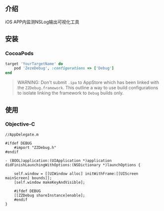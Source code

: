## 介绍
iOS APP内监测NSLog输出可视化工具
## 安装

### CocoaPods

```ruby
target 'YourTargetName' do
    pod 'ZezeDebug', :configurations => ['Debug']
end
```

> WARNING: Don't submit `.ipa` to AppStore which has been linked with the `ZZDebug.framework`. This  outline a way to use build configurations to isolate linking the framework to `Debug` builds only.

## 使用

### Objective-C

	//AppDelegate.m
	 
    #ifdef DEBUG
        #import "ZZDebug.h"
    #endif

	- (BOOL)application:(UIApplication *)application didFinishLaunchingWithOptions:(NSDictionary *)launchOptions {

		self.window = [[UIWindow alloc] initWithFrame:[[UIScreen mainScreen] bounds]];
    	[self.window makeKeyAndVisible];
    	
		#ifdef DEBUG
        [[ZZDebug shareInstance]enable];
    	#endif
	}

    

